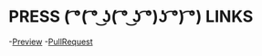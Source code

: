 # PRESS ( ͡°( ͡° ͜ʖ( ͡° ͜ʖ ͡°)ʖ ͡°) ͡°) LINKS 
-[Preview](https://mag1ckdrak0n.github.io/todos/)
-[PullRequest](https://github.com/mag1ckdrak0n/todos/compare/master...deverlop)
